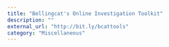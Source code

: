 ```yaml
---
title: "Bellingcat's Online Investigation Toolkit"
description: ""
external_url: "http://bit.ly/bcattools"
category: "Miscellaneous"
---
```

